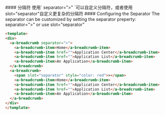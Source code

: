 <cn>
  #### 分隔符
  使用` separator=">" `可以自定义分隔符，或者使用slot="separator"自定义更复杂的分隔符
</cn>

<us>
  #### Configuring the Separator
  The separator can be customized by setting the separator preperty: separator=">" or use 
  slot="separator"
</us>

```html
<template>
<div>
  <a-breadcrumb separator=">">
    <a-breadcrumb-item>Home</a-breadcrumb-item>
    <a-breadcrumb-item href="">Application Center</a-breadcrumb-item>
    <a-breadcrumb-item href="">Application List</a-breadcrumb-item>
    <a-breadcrumb-item>An Application</a-breadcrumb-item>
  </a-breadcrumb>
  <a-breadcrumb>
    <span slot="separator" style="color: red">></span>
    <a-breadcrumb-item>Home</a-breadcrumb-item>
    <a-breadcrumb-item href="">Application Center</a-breadcrumb-item>
    <a-breadcrumb-item href="">Application List</a-breadcrumb-item>
    <a-breadcrumb-item>An Application</a-breadcrumb-item>
  </a-breadcrumb>
</div>
</template>
```

